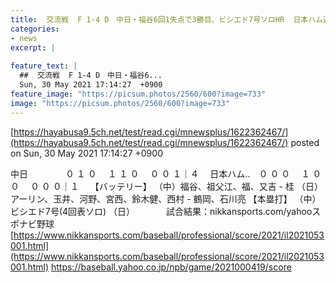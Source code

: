```yaml
---
title:  交流戦  F 1-4 D　中日・福谷6回1失点で3勝目、ビシエド7号ソロHR  日本ハム連敗  
categories:
- news
excerpt: |
  
feature_text: |
  ##  交流戦  F 1-4 D　中日・福谷6...
  Sun, 30 May 2021 17:14:27  +0900
feature_image: "https://picsum.photos/2560/600?image=733"
image: "https://picsum.photos/2560/600?image=733"
---
```


[https://hayabusa9.5ch.net/test/read.cgi/mnewsplus/1622362467/](https://hayabusa9.5ch.net/test/read.cgi/mnewsplus/1622362467/)
posted on Sun, 30 May 2021 17:14:27  +0900

<!--more-->

中日 　　　　０ １ ０　 １ １ ０　 ０ ０ １｜４　 日本ハム..　０ ０ ０　 １ ０ ０　 ０ ０ ０｜１　 【バッテリー】 （中）福谷、祖父江、福、又吉 - 桂 （日）アーリン、玉井、河野、宮西、鈴木健、西村 - 鶴岡、石川亮 【本塁打】 （中）ビシエド7号(4回表ソロ) （日） 　　　 試合結果：nikkansports.com/yahooスポナビ野球 [https://www.nikkansports.com/baseball/professional/score/2021/il2021053001.html](https://www.nikkansports.com/baseball/professional/score/2021/il2021053001.html) https://baseball.yahoo.co.jp/npb/game/2021000419/score
